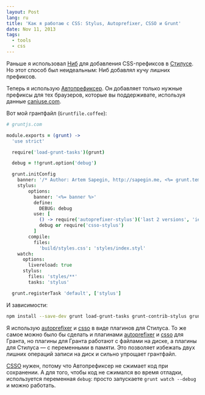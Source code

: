 ```yaml
---
layout: Post
lang: ru
title: 'Как я работаю с CSS: Stylus, Autoprefixer, CSSO и Grunt'
date: Nov 11, 2013
tags:
  - tools
  - css
---
```


Раньше я использовал [Ниб](http://visionmedia.github.io/nib/) для добавления CSS-префиксов в [Стилусе](http://learnboost.github.io/stylus/). Но этот способ был неидеальным: Ниб добавлял кучу лишних префиксов.

Теперь я использую [Автопрефиксер](https://github.com/ai/autoprefixer). Он добавляет только нужные префиксы для тех браузеров, которые вы поддерживате, используя данные [caniuse.com](http://caniuse.com/).

Вот мой грантфайл (`Gruntfile.coffee`):

```coffee
# gruntjs.com

module.exports = (grunt) ->
  'use strict'

  require('load-grunt-tasks')(grunt)

  debug = !!grunt.option('debug')

  grunt.initConfig
    banner: '/* Author: Artem Sapegin, http://sapegin.me, <%= grunt.template.today("yyyy") %> */\n'
    stylus:
        options:
          banner: '<%= banner %>'
          define:
            DEBUG: debug
          use: [
            () -> require('autoprefixer-stylus')('last 2 versions', 'ie 8', 'ie 9')
            debug or require('csso-stylus')
          ]
        compile:
          files:
            'build/styles.css': 'styles/index.styl'
    watch:
      options:
        livereload: true
      stylus:
        files: 'styles/**'
        tasks: 'stylus'

  grunt.registerTask 'default', ['stylus']
```

И зависимости:

```bash
npm install --save-dev grunt load-grunt-tasks grunt-contrib-stylus grunt-contrib-watch autoprefixer-stylus csso-stylus
```

Я использую [autoprefixer](https://github.com/jenius/autoprefixer-stylus) и [csso](https://github.com/sapegin/csso-stylus) в виде плагинов для Стилуса. То же самое можно было бы сделать и плагинами [autoprefixer](https://github.com/nDmitry/grunt-autoprefixer) и [csso](https://github.com/t32k/grunt-csso) для Гранта, но плагины для Гранта работают с файлами на диске, а плагины для Стилуса — с переменными в памяти. Это позволяет избежать двух лишних операций записи на диск и сильно упрощает грантфайл.

[CSSO](https://github.com/css/csso) нужен, потому что Автопрефиксер не сжимает код при сохранении. А для того, чтобы код не сжимался во время отладки, используется переменная `debug`: просто запускаете `grunt watch --debug` и можно работать.
